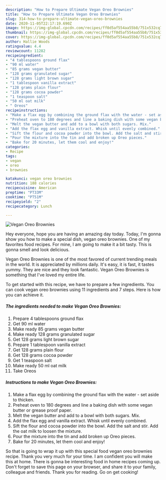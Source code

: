 ```yaml
---
description: "How to Prepare Ultimate Vegan Oreo Brownies"
title: "How to Prepare Ultimate Vegan Oreo Brownies"
slug: 314-how-to-prepare-ultimate-vegan-oreo-brownies
date: 2020-11-05T22:17:19.690Z
image: https://img-global.cpcdn.com/recipes/ff0d5af554aa55b8/751x532cq70/vegan-oreo-brownies-recipe-main-photo.jpg
thumbnail: https://img-global.cpcdn.com/recipes/ff0d5af554aa55b8/751x532cq70/vegan-oreo-brownies-recipe-main-photo.jpg
cover: https://img-global.cpcdn.com/recipes/ff0d5af554aa55b8/751x532cq70/vegan-oreo-brownies-recipe-main-photo.jpg
author: Hallie Woods
ratingvalue: 4.4
reviewcount: 11282
recipeingredient:
- "4 tablespoons ground flax"
- "90 ml water"
- "85 grams vegan butter"
- "128 grams granulated sugar"
- "128 grams light brown sugar"
- "1 tablespoon vanilla extract"
- "128 grams plain flour"
- "128 grams cocoa powder"
- "1 teaspoon salt"
- "50 ml oat milk"
- " Oreos"
recipeinstructions:
- "Make a flax egg by combining the ground flax with the water - set aside to thicken."
- "Preheat oven to 180 degrees and line a baking dish with some vegan butter or grease proof paper."
- "Melt the vegan butter and add to a bowl with both sugars. Mix."
- "Add the flax egg and vanilla extract. Whisk until evenly combined."
- "Sift the flour and cocoa powder into the bowl. Add the salt and stir. Add the oat milk to loosen the mixture."
- "Pour the mixture into the tin and add broken up Oreo pieces."
- "Bake for 20 minutes, let them cool and enjoy!"
categories:
- Recipe
tags:
- vegan
- oreo
- brownies

katakunci: vegan oreo brownies 
nutrition: 188 calories
recipecuisine: American
preptime: "PT33M"
cooktime: "PT51M"
recipeyield: "2"
recipecategory: Lunch

---
```



![Vegan Oreo Brownies](https://img-global.cpcdn.com/recipes/ff0d5af554aa55b8/751x532cq70/vegan-oreo-brownies-recipe-main-photo.jpg)

Hey everyone, hope you are having an amazing day today. Today, I'm gonna show you how to make a special dish, vegan oreo brownies. One of my favorites food recipes. For mine, I am going to make it a bit tasty. This is gonna smell and look delicious.



Vegan Oreo Brownies is one of the most favored of current trending meals in the world. It is appreciated by millions daily. It's easy, it is fast, it tastes yummy. They are nice and they look fantastic. Vegan Oreo Brownies is something that I've loved my entire life.


To get started with this recipe, we have to prepare a few ingredients. You can cook vegan oreo brownies using 11 ingredients and 7 steps. Here is how you can achieve it.

<!--inarticleads1-->

##### The ingredients needed to make Vegan Oreo Brownies:

1. Prepare 4 tablespoons ground flax
1. Get 90 ml water
1. Make ready 85 grams vegan butter
1. Make ready 128 grams granulated sugar
1. Get 128 grams light brown sugar
1. Prepare 1 tablespoon vanilla extract
1. Get 128 grams plain flour
1. Get 128 grams cocoa powder
1. Get 1 teaspoon salt
1. Make ready 50 ml oat milk
1. Take  Oreos




<!--inarticleads2-->

##### Instructions to make Vegan Oreo Brownies:

1. Make a flax egg by combining the ground flax with the water - set aside to thicken.
1. Preheat oven to 180 degrees and line a baking dish with some vegan butter or grease proof paper.
1. Melt the vegan butter and add to a bowl with both sugars. Mix.
1. Add the flax egg and vanilla extract. Whisk until evenly combined.
1. Sift the flour and cocoa powder into the bowl. Add the salt and stir. Add the oat milk to loosen the mixture.
1. Pour the mixture into the tin and add broken up Oreo pieces.
1. Bake for 20 minutes, let them cool and enjoy!




So that is going to wrap it up with this special food vegan oreo brownies recipe. Thank you very much for your time. I am confident you will make this at home. There is gonna be interesting food in home recipes coming up. Don't forget to save this page on your browser, and share it to your family, colleague and friends. Thank you for reading. Go on get cooking!
